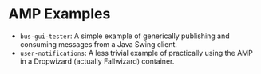 # AMP Examples

* `bus-gui-tester`:  A simple example of generically publishing and consuming messages from a Java Swing client.
* `user-notifications`:  A less trivial example of practically using the AMP in a Dropwizard (actually Fallwizard) container.